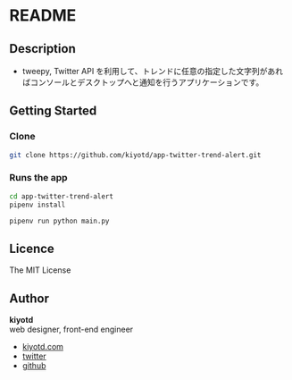 # README

## Description

- tweepy, Twitter API を利用して、トレンドに任意の指定した文字列があればコンソールとデスクトップへと通知を行うアプリケーションです。

## Getting Started

### Clone

```bash
git clone https://github.com/kiyotd/app-twitter-trend-alert.git
```

### Runs the app

```bash
cd app-twitter-trend-alert
pipenv install
```

```bash
pipenv run python main.py
```

## Licence

The MIT License

## Author

**kiyotd**  
web designer, front-end engineer

- [kiyotd.com](https://kiyotd.com/)
- [twitter](https://twitter.com/_kiyotd)
- [github](https://github.com/kiyotd)